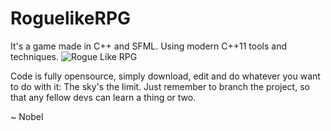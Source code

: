 # RoguelikeRPG

  It's a game made in C++ and SFML. Using modern C++11 tools and techniques.                             ![Rogue Like RPG](https://coderkoala.github.io/images/ADjoy.jpg)





Code is fully opensource, simply download, edit and do whatever you want to do with it: The sky's the limit.
Just remember to branch the project, so that any fellow devs can learn a thing or two.

~ Nobel
